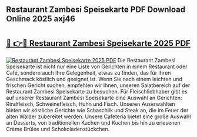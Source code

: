 ## Restaurant Zambesi Speisekarte PDF Download Online 2025 axj46

# <h2><a href="http://gccl59h.nevu.top/?p=Restaurant+Zambesi+Speisekarte">🔗 👉🔴 Restaurant Zambesi Speisekarte 2025 PDF</a></h2>

[![Restaurant Zambesi Speisekarte 2025 PDF](https://i.imgur.com/dBaPXMq.png)](http://gccl59h.nevu.top/?p=Restaurant+Zambesi+Speisekarte)
Die Restaurant Zambesi Speisekarte ist nicht nur eine Liste von Gerichten in einem Restaurant oder Café, sondern auch Ihre Gelegenheit, etwas zu finden, das für Ihren Geschmack köstlich und geeignet ist. Wenn Sie nach einem leichten und frischen Gericht suchen, empfehlen wir Ihnen, unseren Salatbereich auf der Restaurant Zambesi Speisekarte zu besuchen. Für Fleischliebhaber gibt es auf unserer Restaurant Zambesi Speisekarte eine Auswahl an Gerichten: Rindfleisch, Schweinefleisch, Huhn und Fisch. Unseren Auserwählten bieten wir köstliche Gerichte wie Schaschlik und Steak an, die im Feuer der alten Wälder zubereitet werden. Unsere Cafeteria bietet eine große Auswahl an Desserts, von traditionellen Kuchen und Kuchen bis hin zu erlesenen Crème Brûlée und Schokoladenstückchen.
